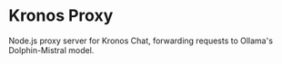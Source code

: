 # Kronos Proxy
Node.js proxy server for Kronos Chat, forwarding requests to Ollama's Dolphin-Mistral model.